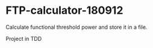 # FTP-calculator-180912
Calculate functional threshold power and store it in a file.

Project in TDD
